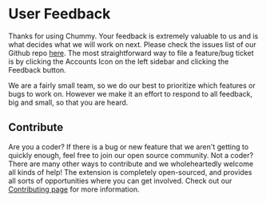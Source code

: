 # User Feedback

Thanks for using Chummy. Your feedback is extremely valuable to us and is what decides what we will work on next. Please check the issues list of our Github repo [here](https://github.com/alexkim205/chummy/issues). The most straightforward way to file a feature/bug ticket is by clicking the Accounts Icon on the left sidebar and clicking the Feedback button.

We are a fairly small team, so we do our best to prioritize which features or bugs to work on. However we make it an effort to respond to all feedback, big and small, so that you are heard.

## Contribute

Are you a coder? If there is a bug or new feature that we aren't getting to quickly enough, feel free to join our open source community. Not a coder? There are many other ways to contribute and we wholeheartedly welcome all kinds of help! The extension is completely open-sourced, and provides all sorts of opportunities where you can get involved. Check out our [Contributing page](https://github.com/alexkim205/chummy/blob/docs/docs/CONTRIBUTING.md) for more information.
